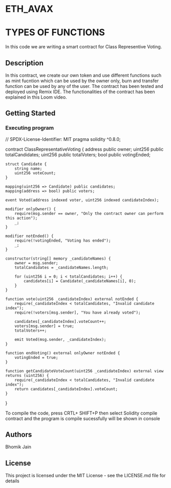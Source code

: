 # ETH_AVAX
# TYPES OF FUNCTIONS

In this code we are writing a smart contract for Class Representive Voting.
## Description

In this contract, we create our own token and use different functions such as mint fucntion which can be used by the owner only, burn and transfer function can be used by any of the user. The contract has been tested and deployed using Remix IDE. The functionalities of the contract has been explained in this Loom video.

## Getting Started

### Executing program

// SPDX-License-Identifier: MIT
pragma solidity ^0.8.0;

contract ClassRepresentativeVoting {
    address public owner;
    uint256 public totalCandidates;
    uint256 public totalVoters;
    bool public votingEnded;

    struct Candidate {
        string name;
        uint256 voteCount;
    }

    mapping(uint256 => Candidate) public candidates;
    mapping(address => bool) public voters;

    event Voted(address indexed voter, uint256 indexed candidateIndex);

    modifier onlyOwner() {
        require(msg.sender == owner, "Only the contract owner can perform this action");
        _;
    }

    modifier notEnded() {
        require(!votingEnded, "Voting has ended");
        _;
    }

    constructor(string[] memory _candidateNames) {
        owner = msg.sender;
        totalCandidates = _candidateNames.length;

        for (uint256 i = 0; i < totalCandidates; i++) {
            candidates[i] = Candidate(_candidateNames[i], 0);
        }
    }

    function vote(uint256 _candidateIndex) external notEnded {
        require(_candidateIndex < totalCandidates, "Invalid candidate index");
        require(!voters[msg.sender], "You have already voted");

        candidates[_candidateIndex].voteCount++;
        voters[msg.sender] = true;
        totalVoters++;

        emit Voted(msg.sender, _candidateIndex);
    }

    function endVoting() external onlyOwner notEnded {
        votingEnded = true;
    }

    function getCandidateVoteCount(uint256 _candidateIndex) external view returns (uint256) {
        require(_candidateIndex < totalCandidates, "Invalid candidate index");
        return candidates[_candidateIndex].voteCount;
    }
}


To compile the code, press CRTL+ SHIFT+P  then select Solidity compile contract and the program is compile sucessfully will be shown in console 
## Authors

Bhomik Jain


## License

This project is licensed under the MIT License - see the LICENSE.md file for details
